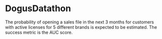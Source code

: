 # DogusDatathon
The probability of opening a sales file in the next 3 months for customers with active licenses for 5 different brands is expected to be estimated. The success metric is the AUC score.

